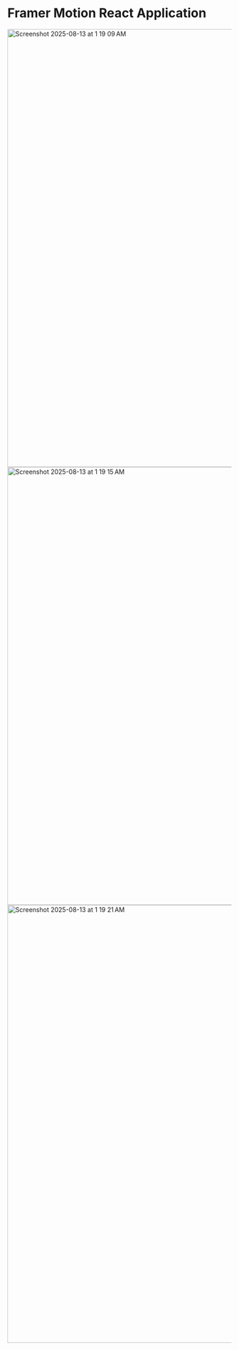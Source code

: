 # Framer Motion React Application

<img width="1512" height="982" alt="Screenshot 2025-08-13 at 1 19 09 AM" src="https://github.com/user-attachments/assets/a2a8bc48-9349-48d0-a3b1-0d918083e164" />
<img width="1512" height="982" alt="Screenshot 2025-08-13 at 1 19 15 AM" src="https://github.com/user-attachments/assets/6aa0f13b-f8b8-43b5-b8dd-6273740bc1c8" />
<img width="1512" height="982" alt="Screenshot 2025-08-13 at 1 19 21 AM" src="https://github.com/user-attachments/assets/806621e3-b641-4b44-988b-afba1c00be5f" />
